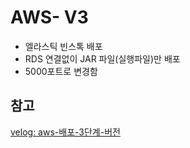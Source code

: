 # AWS- V3
- 엘라스틱 빈스톡 배포
- RDS 연결없이 JAR 파일(실행파일)만 배포
- 5000포트로 변경함

## 참고
[velog: aws-배포-3단계-버전](https://velog.io/@wisdom08/aws-배포-3단계-elastic-beanstalk)